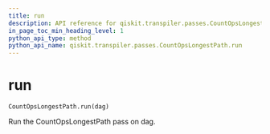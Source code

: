 ```yaml
---
title: run
description: API reference for qiskit.transpiler.passes.CountOpsLongestPath.run
in_page_toc_min_heading_level: 1
python_api_type: method
python_api_name: qiskit.transpiler.passes.CountOpsLongestPath.run
---
```


# run

<span id="qiskit.transpiler.passes.CountOpsLongestPath.run" />

`CountOpsLongestPath.run(dag)`

Run the CountOpsLongestPath pass on dag.

